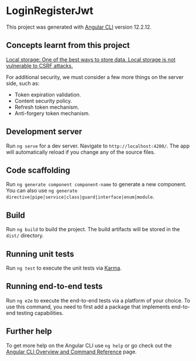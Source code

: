 # LoginRegisterJwt

This project was generated with [Angular CLI](https://github.com/angular/angular-cli) version 12.2.12.
## Concepts learnt from this project

[Local storage: One of the best ways to store data. Local storage is not vulnerable to CSRF attacks.](https://www.syncfusion.com/blogs/post/best-practices-for-jwt-authentication-in-angular-apps.aspx)

For additional security, we must consider a few more things on the server side, such as:

* Token expiration validation.
* Content security policy.
* Refresh token mechanism.
* Anti-forgery token mechanism.

## Development server

Run `ng serve` for a dev server. Navigate to `http://localhost:4200/`. The app will automatically reload if you change any of the source files.

## Code scaffolding

Run `ng generate component component-name` to generate a new component. You can also use `ng generate directive|pipe|service|class|guard|interface|enum|module`.

## Build

Run `ng build` to build the project. The build artifacts will be stored in the `dist/` directory.

## Running unit tests

Run `ng test` to execute the unit tests via [Karma](https://karma-runner.github.io).

## Running end-to-end tests

Run `ng e2e` to execute the end-to-end tests via a platform of your choice. To use this command, you need to first add a package that implements end-to-end testing capabilities.

## Further help

To get more help on the Angular CLI use `ng help` or go check out the [Angular CLI Overview and Command Reference](https://angular.io/cli) page.
